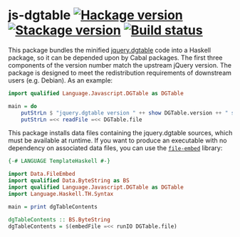 # js-dgtable [![Hackage version](https://img.shields.io/hackage/v/js-dgtable.svg?label=Hackage)](https://hackage.haskell.org/package/js-dgtable) [![Stackage version](https://www.stackage.org/package/js-dgtable/badge/nightly?label=Stackage)](https://www.stackage.org/package/js-dgtable) [![Build status](https://img.shields.io/travis/ndmitchell/js-dgtable/master.svg?label=Build)](https://travis-ci.org/ndmitchell/js-dgtable)

This package bundles the minified [jquery.dgtable](https://github.com/danielgindi/jquery.dgtable) code into a Haskell package,
so it can be depended upon by Cabal packages. The first three components of
the version number match the upstream jQuery version. The package is designed
to meet the redistribution requirements of downstream users (e.g. Debian).
As an example:

```haskell
import qualified Language.Javascript.DGTable as DGTable

main = do
    putStrLn $ "jquery.dgtable version " ++ show DGTable.version ++ " source:"
    putStrLn =<< readFile =<< DGTable.file
```

This package installs data files containing the jquery.dgtable sources, which must be available at runtime. If you want to produce an executable with no dependency on associated data files, you can use the [`file-embed`](https://hackage.haskell.org/package/file-embed) library:

```haskell
{-# LANGUAGE TemplateHaskell #-}

import Data.FileEmbed
import qualified Data.ByteString as BS
import qualified Language.Javascript.DGTable as DGTable
import Language.Haskell.TH.Syntax

main = print dgTableContents

dgTableContents :: BS.ByteString
dgTableContents = $(embedFile =<< runIO DGTable.file)
```
